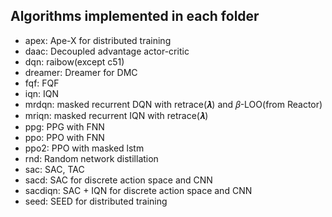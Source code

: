 ## Algorithms implemented in each folder

- apex: Ape-X for distributed training
- daac: Decoupled advantage actor-critic
- dqn: raibow(except c51)
- dreamer: Dreamer for DMC
- fqf: FQF
- iqn: IQN
- mrdqn: masked recurrent DQN with retrace(𝝀) and 𝛽-LOO(from Reactor)
- mriqn: masked recurrent IQN with retrace(𝝀)
- ppg: PPG with FNN
- ppo: PPO with FNN
- ppo2: PPO with masked lstm
- rnd: Random network distillation
- sac: SAC, TAC
- sacd: SAC for discrete action space and CNN
- sacdiqn: SAC + IQN for discrete action space and CNN
- seed: SEED for distributed training
